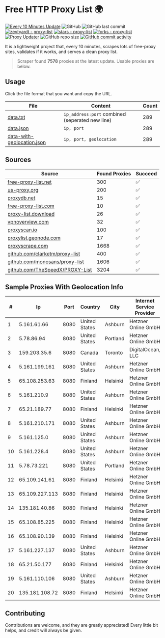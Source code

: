 
# Free HTTP Proxy List 🌍

[![Every 10 Minutes Update](https://github.com/mertguvencli/http-proxy-list/actions/workflows/main.yml/badge.svg?branch=main)](https://github.com/mertguvencli/http-proxy-list/actions/workflows/main.yml)
![GitHub](https://img.shields.io/github/license/mertguvencli/http-proxy-list)
![GitHub last commit](https://img.shields.io/github/last-commit/mertguvencli/http-proxy-list)
[![zevtyardt - proxy-list](https://img.shields.io/static/v1?label=zevtyardt&message=proxy-list&color=blue&logo=github)](https://github.com/zevtyardt/proxy-list "Go to GitHub repo")
[![stars - proxy-list](https://img.shields.io/github/stars/zevtyardt/proxy-list?style=social)](https://github.com/zevtyardt/proxy-list)
[![forks - proxy-list](https://img.shields.io/github/forks/zevtyardt/proxy-list?style=social)](https://github.com/zevtyardt/proxy-list)
[![Proxy Updater](https://github.com/zevtyardt/proxy-list/workflows/Proxy%20Updater/badge.svg)](https://github.com/zevtyardt/proxy-list/actions?query=workflow:"Proxy+Updater")
![GitHub repo size](https://img.shields.io/github/repo-size/zevtyardt/proxy-list)
[![GitHub commit activity](https://img.shields.io/github/commit-activity/m/zevtyardt/proxy-list?logo=commits)](https://github.com/zevtyardt/proxy-list/commits/main)

It is a lightweight project that, every 10 minutes, scrapes lots of free-proxy sites, validates if it works, and serves a clean proxy list.

> Scraper found **7578** proxies at the latest update. Usable proxies are below.

## Usage

Click the file format that you want and copy the URL.

|File|Content|Count|
|----|-------|-----|
|[data.txt](https://raw.githubusercontent.com/mertguvencli/http-proxy-list/main/proxy-list/data.txt)|`ip_address:port` combined (seperated new line)|289|
|[data.json](https://raw.githubusercontent.com/mertguvencli/http-proxy-list/main/proxy-list/data.json)|`ip, port`|289|
|[data-with-geolocation.json](https://raw.githubusercontent.com/mertguvencli/http-proxy-list/main/proxy-list/data-with-geolocation.json)|`ip, port, geolocation`|289|

## Sources

|Source|Found Proxies|Succeed|
|------|-------------|-------|
|[free-proxy-list.net](https://free-proxy-list.net)|300|✅|
|[us-proxy.org](https://www.us-proxy.org)|200|✅|
|[proxydb.net](http://proxydb.net)|15|✅|
|[free-proxy-list.com](https://free-proxy-list.com/?page=&port=&type%5B%5D=http&type%5B%5D=https&up_time=0&search=Search)|10|✅|
|[proxy-list.download](https://www.proxy-list.download/HTTP)|26|✅|
|[vpnoverview.com](https://vpnoverview.com/privacy/anonymous-browsing/free-proxy-servers)|32|✅|
|[proxyscan.io](https://www.proxyscan.io)|100|✅|
|[proxylist.geonode.com](https://proxylist.geonode.com/api/proxy-list?limit=300&page=1&sort_by=lastChecked&sort_type=desc&protocols=http,https)|17|✅|
|[proxyscrape.com](https://api.proxyscrape.com/v2/?request=displayproxies&protocol=http&timeout=10000&country=all&ssl=all&anonymity=all)|1668|✅|
|[github.com/clarketm/proxy-list](https://raw.githubusercontent.com/clarketm/proxy-list/master/proxy-list-raw.txt)|400|✅|
|[github.com/monosans/proxy-list](https://raw.githubusercontent.com/monosans/proxy-list/main/proxies/http.txt)|1606|✅|
|[github.com/TheSpeedX/PROXY-List](https://raw.githubusercontent.com/TheSpeedX/PROXY-List/master/http.txt)|3204|✅|


## Sample Proxies With Geolocation Info

|#|Ip|Port|Country|City|Internet Service Provider|
|-|--|----|-------|----|-------------------------|
|1|5.161.61.66|8080|United States|Ashburn|Hetzner Online GmbH|
|2|5.78.86.94|8080|United States|Portland|Hetzner Online GmbH|
|3|159.203.35.6|8080|Canada|Toronto|DigitalOcean, LLC|
|4|5.161.199.161|8080|United States|Ashburn|Hetzner Online GmbH|
|5|65.108.253.63|8080|Finland|Helsinki|Hetzner Online GmbH|
|6|5.161.210.9|8080|United States|Ashburn|Hetzner Online GmbH|
|7|65.21.189.77|8080|Finland|Helsinki|Hetzner Online GmbH|
|8|5.161.210.171|8080|United States|Ashburn|Hetzner Online GmbH|
|9|5.161.125.0|8080|United States|Ashburn|Hetzner Online GmbH|
|10|5.161.228.4|8080|United States|Ashburn|Hetzner Online GmbH|
|11|5.78.73.221|8080|United States|Portland|Hetzner Online GmbH|
|12|65.109.141.61|8080|Finland|Helsinki|Hetzner Online GmbH|
|13|65.109.227.113|8080|Finland|Helsinki|Hetzner Online GmbH|
|14|135.181.40.86|8080|Finland|Helsinki|Hetzner Online GmbH|
|15|65.108.85.225|8080|Finland|Helsinki|Hetzner Online GmbH|
|16|65.108.90.139|8080|Finland|Helsinki|Hetzner Online GmbH|
|17|5.161.227.137|8080|United States|Ashburn|Hetzner Online GmbH|
|18|65.21.50.177|8080|Finland|Helsinki|Hetzner Online GmbH|
|19|5.161.110.106|8080|United States|Ashburn|Hetzner Online GmbH|
|20|135.181.108.72|8080|Finland|Helsinki|Hetzner Online GmbH|



## Contributing

Contributions are welcome, and they are greatly appreciated! Every
little bit helps, and credit will always be given.

